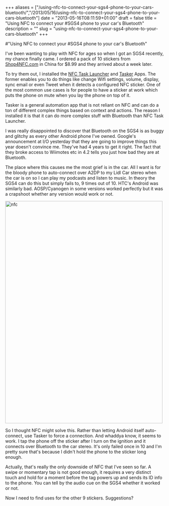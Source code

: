 +++
aliases = ["/using-nfc-to-connect-your-sgs4-phone-to-your-cars-bluetooth/","/2013/05/16/using-nfc-to-connect-your-sgs4-phone-to-your-cars-bluetooth"]
date = "2013-05-16T08:11:59+01:00"
draft = false
title = "Using NFC to connect your #SGS4 phone to your car's Bluetooth"
description = ""
slug = "using-nfc-to-connect-your-sgs4-phone-to-your-cars-bluetooth"
+++

#"Using NFC to connect your #SGS4 phone to your car's Bluetooth"

I've been wanting to play with NFC for ages so when I got an SGS4 recently, my chance finally came. I ordered a pack of 10 stickers from <a href="http://www.shop4nfc.com/product-details/NTAG203-type-2-nfc-tags-shop4nfc">Shop4NFC.com</a> in China for $8.99 and they arrived about a week later.

To try them out, I installed the <a href="https://play.google.com/store/apps/details?id=com.jwsoft.nfcactionlauncher&amp;hl=en">NFC Task Launcher</a> and <a href="https://play.google.com/store/apps/details?id=net.dinglisch.android.taskerm&amp;feature=search_result#?t=W251bGwsMSwxLDEsIm5ldC5kaW5nbGlzY2guYW5kcm9pZC50YXNrZXJtIl0.">Tasker</a> Apps. The former enables you to do things like change Wifi settings, volume, display, sync email or even Tweet when it detects a configured NFC sticker. One of the most common use cases is for people to have a sticker at work which puts the phone on mute when you lay the phone on top of it.

Tasker is a general automation app that is not reliant on NFC and can do a ton of different complex things based on context and actions. The reason I installed it is that it can do more complex stuff with Bluetooth than NFC Task Launcher.

I was really disappointed to discover that Bluetooth on the SGS4 is as buggy and glitchy as every other Android phone I've owned. Google's announcement at I/O yesterday that they are going to improve things this year doesn't convince me. They've had 4 years to get it right. The fact that they broke access to Wiimotes etc in 4.2 tells you just how bad they are at Bluetooth.

The place where this causes me the most grief is in the car. All I want is for the bloody phone to auto-connect over A2DP to my Lidl Car stereo when the car is on so I can play my podcasts and listen to music. In theory the SGS4 can do this but simply fails to, 9 times out of 10. HTC's Android was similarly bad. AOSP/Cyanogen in some versions worked perfectly but it was a crapshoot whether any version would work or not.

<a href="https://d2j17b10ywb1i7.cloudfront.net/wp-content/uploads/2013/05/nfc.jpg"><img class="aligncenter size-full wp-image-1041" alt="nfc" src="https://d2j17b10ywb1i7.cloudfront.net/wp-content/uploads/2013/05/nfc.jpg" width="500" height="707" /></a>

So I thought NFC might solve this. Rather than letting Android itself auto-connect, use Tasker to force a connection. And whaddya know, it seems to work. I tap the phone off the sticker after I turn on the ignition and it connects over Bluetooth to the car stereo. It's only failed once in 10 and I'm pretty sure that's because I didn't hold the phone to the sticker long enough.

Actually, that's really the only downside of NFC that I've seen so far. A swipe or momentary tap is not good enough, it requires a very distinct touch and hold for a moment before the tag powers up and sends its ID info to the phone. You can tell by the audio cue on the SGS4 whether it worked or not.

Now I need to find uses for the other 9 stickers. Suggestions?

&nbsp;